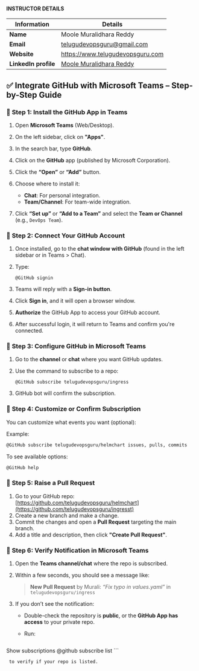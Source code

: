 #### INSTRUCTOR DETAILS

|  Information             | Details                                                                      |
|----------------------    |------------------------------------------------------------------------------|
| **Name**                 | Moole Muralidhara Reddy                                                      |
| **Email**                | telugudevopsguru@gmail.com                                                |
| **Website**              | https://www.telugudevopsguru.com               |
| **LinkedIn profile**     | [Moole Muralidhara Reddy](https://www.linkedin.com/in/moole-muralidhara-reddy) |


## ✅ **Integrate GitHub with Microsoft Teams – Step-by-Step Guide**

### 🔹 **Step 1: Install the GitHub App in Teams**

1. Open **Microsoft Teams** (Web/Desktop).
2. On the left sidebar, click on **"Apps"**.
3. In the search bar, type **GitHub**.
4. Click on the **GitHub** app (published by Microsoft Corporation).
5. Click the **“Open”** or **“Add”** button.
6. Choose where to install it:

   * **Chat**: For personal integration.
   * **Team/Channel**: For team-wide integration.
7. Click **“Set up”** or **“Add to a Team”** and select the **Team or Channel** (e.g., `DevOps Team`).

### 🔹 **Step 2: Connect Your GitHub Account**

1. Once installed, go to the **chat window with GitHub** (found in the left sidebar or in Teams > Chat).
2. Type:

   ```
   @GitHub signin
   ```
3. Teams will reply with a **Sign-in button**.
4. Click **Sign in**, and it will open a browser window.
5. **Authorize** the GitHub App to access your GitHub account.
6. After successful login, it will return to Teams and confirm you're connected.


### 🔹 **Step 3: Configure GitHub in Microsoft Teams**

1. Go to the **channel** or **chat** where you want GitHub updates.
2. Use the command to subscribe to a repo:

   ```
   @GitHub subscribe telugudevopsguru/ingress
   ```
3. GitHub bot will confirm the subscription.


### 🔹 **Step 4: Customize or Confirm Subscription**

You can customize what events you want (optional):

Example:

```bash
@GitHub subscribe telugudevopsguru/helmchart issues, pulls, commits
```

To see available options:

```bash
@GitHub help
```

### 🔹 **Step 5: Raise a Pull Request**

1. Go to your GitHub repo:
   [https://github.com/telugudevopsguru/helmchart](https://github.com/telugudevopsguru/ingresst)
2. Create a new branch and make a change.
3. Commit the changes and open a **Pull Request** targeting the main branch.
4. Add a title and description, then click **"Create Pull Request"**.

### 🔹 **Step 6: Verify Notification in Microsoft Teams**

1. Open the **Teams channel/chat** where the repo is subscribed.

2. Within a few seconds, you should see a message like:

   > **New Pull Request** by Murali: *“Fix typo in values.yaml”* in `telugudevopsguru/ingress`

3. If you don’t see the notification:

   * Double-check the repository is **public**, or the **GitHub App has access** to your private repo.
   * Run:

     ```
  Show subscriptions
@github subscribe list
     ```

     to verify if your repo is listed.
